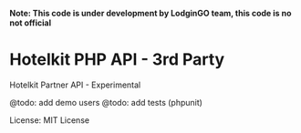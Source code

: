 **Note: This code is under development by LodginGO team, this code is no not official**

# Hotelkit PHP API - 3rd Party
Hotelkit Partner API - Experimental

@todo: add demo users
@todo: add tests (phpunit)

License‎: ‎MIT License
